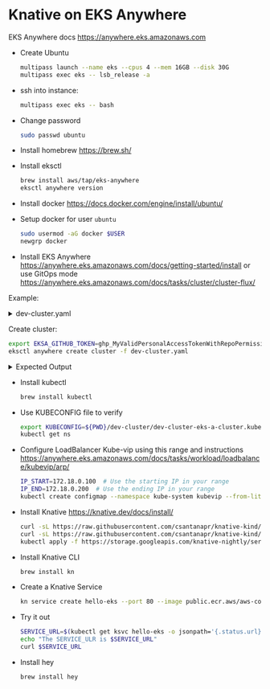 # Knative on EKS Anywhere

EKS Anywhere docs https://anywhere.eks.amazonaws.com

- Create Ubuntu
    ```bash
    multipass launch --name eks --cpus 4 --mem 16GB --disk 30G
    multipass exec eks -- lsb_release -a
    ```
- ssh into instance:
    ```bash
    multipass exec eks -- bash
    ```
- Change password
  ```bash
  sudo passwd ubuntu
  ```
- Install homebrew https://brew.sh/
- Install eksctl
  ```bash
  brew install aws/tap/eks-anywhere
  eksctl anywhere version
  ```
- Install docker https://docs.docker.com/engine/install/ubuntu/
- Setup docker for user `ubuntu`
    ```bash
    sudo usermod -aG docker $USER
    newgrp docker
    ```

- Install EKS Anywhere https://anywhere.eks.amazonaws.com/docs/getting-started/install or use GitOps mode https://anywhere.eks.amazonaws.com/docs/tasks/cluster/cluster-flux/

Example:

<details><summary>dev-cluster.yaml</summary>

```yaml
apiVersion: anywhere.eks.amazonaws.com/v1alpha1
kind: Cluster
metadata:
  name: dev-cluster
spec:
  gitOpsRef:
    kind: GitOpsConfig
    name: my-dev-cluster
  clusterNetwork:
    cni: cilium
    pods:
      cidrBlocks:
      - 192.168.0.0/16
    services:
      cidrBlocks:
      - 10.96.0.0/12
  controlPlaneConfiguration:
    count: 1
  datacenterRef:
    kind: DockerDatacenterConfig
    name: dev-cluster
  externalEtcdConfiguration:
    count: 1
  kubernetesVersion: "1.21"
  managementCluster:
    name: dev-cluster
  workerNodeGroupConfigurations:
  - count: 1

---
apiVersion: anywhere.eks.amazonaws.com/v1alpha1
kind: DockerDatacenterConfig
metadata:
  name: dev-cluster
spec: {}

---
apiVersion: anywhere.eks.amazonaws.com/v1alpha1
kind: GitOpsConfig
metadata:
  name: my-dev-cluster
spec:
  flux:
    github:
      personal: true
      repository: eks-anywhere-clusters
      owner: csantanapr
```
</details>


Create cluster:
```bash
export EKSA_GITHUB_TOKEN=ghp_MyValidPersonalAccessTokenWithRepoPermissions
eksctl anywhere create cluster -f dev-cluster.yaml
```


<details><summary>Expected Output</summary>
```bash
Checking Github Access Token permissions
✅ Github personal access token has the required repo permissions
Performing setup and validations
Warning: The docker infrastructure provider is meant for local development and testing only
✅ Docker Provider setup is valid
✅ Flux path
✅ Create preflight validations pass
Creating new bootstrap cluster
Installing cluster-api providers on bootstrap cluster
Provider specific setup
Creating new workload cluster
Installing networking on workload cluster
Installing storage class on workload cluster
Installing cluster-api providers on workload cluster
Moving cluster management from bootstrap to workload cluster
Installing EKS-A custom components (CRD and controller) on workload cluster
Creating EKS-A CRDs instances on workload cluster
Installing AddonManager and GitOps Toolkit on workload cluster
Adding cluster configuration files to Git
Enumerating objects: 5, done.
Counting objects: 100% (5/5), done.
Compressing objects: 100% (4/4), done.
Total 5 (delta 0), reused 0 (delta 0), pack-reused 0
Finalized commit and committed to local repository      {"hash": "a02eb3973608aab0e40e6a4ed1e8ccb45dd4005e"}
Writing cluster config file
Deleting bootstrap cluster
🎉 Cluster created!
```

</details>

- Install kubectl
  ```bash
  brew install kubectl
  ```


- Use KUBECONFIG file to verify
  ```bash
  export KUBECONFIG=${PWD}/dev-cluster/dev-cluster-eks-a-cluster.kubeconfig
  kubectl get ns
  ```

- Configure LoadBalancer Kube-vip using this range and instructions https://anywhere.eks.amazonaws.com/docs/tasks/workload/loadbalance/kubevip/arp/
  ```bash
  IP_START=172.18.0.100  # Use the starting IP in your range
  IP_END=172.18.0.200  # Use the ending IP in your range
  kubectl create configmap --namespace kube-system kubevip --from-literal range-global=${IP_START}-${IP_END}
  ```

- Install Knative https://knative.dev/docs/install/
  ```bash
  curl -sL https://raw.githubusercontent.com/csantanapr/knative-kind/master/02-serving.sh | bash
  curl -sL https://raw.githubusercontent.com/csantanapr/knative-kind/master/02-kourier.sh | bash
  kubectl apply -f https://storage.googleapis.com/knative-nightly/serving/latest/serving-default-domain.yaml
  ```

- Install Knative CLI
  ```bash
  brew install kn
  ```

- Create a Knative Service
  ```bash
  kn service create hello-eks --port 80 --image public.ecr.aws/aws-containers/hello-eks-anywhere
  ```

- Try it out
  ```bash
  SERVICE_URL=$(kubectl get ksvc hello-eks -o jsonpath='{.status.url}')
  echo "The SERVICE_ULR is $SERVICE_URL"
  curl $SERVICE_URL
  ```

- Install hey
  ```bash
  brew install hey
  ```
